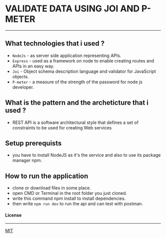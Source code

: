 # VALIDATE DATA USING JOI AND P-METER
--- 
## What technologies that i used ?
 - `NodeJs` - as server side application representing APIs.
 - `Express` - used as a framework on node to enable creating routes and APIs in an easy way.
 - `Joi` - Object schema description language and validator for JavaScript objects.
 - `P-meter` - a measure of the strength of the password for node js developer.
 
## What is the pattern and the archeticture that i used ?
 - REST API is a software architectural style that defines a set of constraints to be used for creating Web services

## Setup prerequists
 - you have to install NodeJS as it's the service and also to use its package manager npm.
 
## How to run the application
 - clone or download files in some place.
 - open CMD or Terminal in the root folder you just cloned.
 - write this command npm install to install dependencies.
 - then write ```npm run dev``` to run the api and can test with postman.

#### License
---
[MIT](https://choosealicense.com/licenses/mit/) 